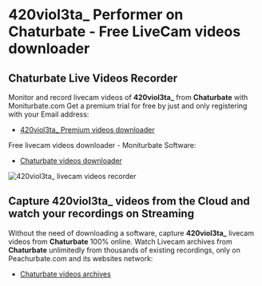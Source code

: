 # 420viol3ta_ Performer on Chaturbate - Free LiveCam videos downloader

## Chaturbate Live Videos Recorder

Monitor and record livecam videos of **420viol3ta_** from **Chaturbate** with Moniturbate.com
Get a premium trial for free by just and only registering with your Email address:
* [420viol3ta_ Premium videos downloader](https://moniturbate.com/request-demo-licence-key.html)

Free livecam videos downloader - Moniturbate Software:
* [Chaturbate videos downloader](https://moniturbate.com/moniturbate-download-software.html)

![420viol3ta_ livecam videos recorder](https://peachurnet.com/templates/moniturbate-software.png)


## Capture 420viol3ta_ videos from the Cloud and watch your recordings on Streaming

Without the need of downloading a software, capture **420viol3ta_** livecam videos from **Chaturbate** 100% online.
Watch Livecam archives from **Chaturbate** unlimitedly from thousands of existing recordings, only on Peachurbate.com and its websites network:
* [Chaturbate videos archives](https://peachurnet.com/)